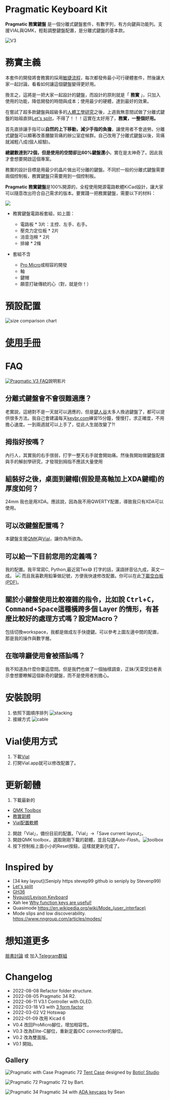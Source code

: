 # Pragmatic Keyboard Kit

**Pragmatic 務實鍵盤** 是一個分離式鍵盤套件，有數字列，有方向鍵與功能列。支援VIAL與QMK，輕鬆調整鍵盤配置，是分離式鍵盤的基本款。

![V3](media/v3.jpeg)

# 務實主義

本套件的開發將會務實的採用[敏捷流程](http://theleanstartup.com)，每次都發佈最小可行硬體套件，然後讓大家一起討論，看看如何讓這個鍵盤變得更好用。

換言之，這將是一把大家一起設計的鍵盤，而設計的原則就是「 **務實** 」，只加入使用的功能，降低開發的時間與成本；使用最少的硬體，達到最好的效果。

在嘗試了超多款鍵盤與超級多的[人體工學研究](https://youtu.be/p7gZdOTpbP8)之後，上週我無意間試做了分離式鍵盤的始祖直排[Let's split](https://github.com/nicinabox/lets-split-guide)，不得了！！！這實在太好用了，**務實，一整個好用。**

首先直排讓手指可以**自然的上下移動，減少手指的負擔**，讓使用者不會過勞。分離式鍵盤可以顯著改善腰酸背痛的辦公室症候群。自己改用了分離式鍵盤以後，背痛就減輕八成(個人經驗)。

**總鍵數達到72個，但是使用的空間卻比60%鍵盤還小**，實在是太神奇了。因此我才會想要開啟這個專案。

務實的設計目標是用最少的晶片做出可分離的鍵盤。不同於一般的分離式鍵盤需要兩個控制板，務實鍵盤只需要用到一個控制板。

**Pragmatic 務實鍵盤**是100%開源的，全程使用開源電路軟體KiCad設計，讓大家可以隨意改出符合自己需求的版本。要實踐一把務實鍵盤，需要以下的材料：

![](media/kit.jpeg)

- 務實鍵盤電路板套組，如上圖：
  - 電路板 * 3片：主控、左手、右手。
  - 壓克力定位板 * 2片
  - 消音泡棉 * 2片
  - 排線 * 2條

- 套組不含
   - [Pro Micro](https://www.sparkfun.com/products/12640)或相容的開發
   - 軸
   - 鍵帽
   - 願意打破傳統的心（對，就是你！）

# 預設配置
![size comparison chart](media/size-comparison.jpeg)

# [使用手冊](START.md)

# FAQ

[![Pragmatic V3 FAQ](https://img.youtube.com/vi/gGC56R72y4Q/default.jpg)](https://youtu.be/gGC56R72y4Q)說明影片

## 分離式鍵盤會不會很難適應？
老實說，這絕對不是一天就可以適應的，但是[鍵人谷](https://www.facebook.com/groups/1111882339005914)太多人換過鍵盤了，都可以提供很多方法。我自己會建議每天[keybr.com](keybr.com)練習15分鐘，慢慢打，求正確度，不用擔心速度。一到兩週就可以上手了，從此人生就改變了?!

## 拇指好按嗎？
內行人，其實我的右手很弱，打字一整天右手就會開始痛。然後我開始做鍵盤配置與手的解剖學研究，才發現到拇指不應該大量使用

## 組裝好之後，桌面到鍵帽(假設是高軸加上XDA鍵帽)的厚度如何？
24mm 我也是用XDA。應該說，因為我不用QWERTY配置，導致我只有XDA可以使用。

## 可以改鍵盤配置嗎？
本鍵盤支援[QMK](https://qmk.fm)與[Vial](https://get.vial.today)，讓你為所欲為。

## 可以給一下目前您用的定義嗎？
我的配置。我平常寫C, Python,最近寫Tex😅 打字的話，漢語拼音佔九成，英文一成。
![](media/pragmatic_layout.jpeg)
而且我喜歡用鉛筆做記號，方便我快速修改配置。你可以在此[下載空白板(PDF)](media/pragmatic%2034%20layout%20sheet.pdf)。

## 關於小鍵盤使用比較複雜的指令，比如說 <kbd>Ctrl</kbd>+<kbd>C</kbd>，<kbd>Command</kbd>+<kbd>Space</kbd>這種橫跨多個 Layer 的情形，有甚麼比較好的處理方式嗎？設定Macro？

包括切換workspace，我都是做成左手快捷鍵。可以參考上圖左邊中間的配置，那是我的操作與數字層。

## 在咖啡廳使用會被搭訕嗎？
我不知道為什麼你要這麼問。但是我們也做了一個抽樣調查，正妹/天菜受訪者表示會想要瞭解這個新奇的鍵盤，而不是使用者別擔心。

# 安裝說明
1. 依照下圖順序排列
![stacking](media/stacking.jpeg)
2. 接線方式
![cable](media/cable.jpeg)

# Vial使用方式

1. 下載[Vial](https://get.vial.today)
1. 打開Vial.app就可以修改配置了。

# 更新韌體
1. 下載最新的
  - [QMK Toolbox](https://github.com/qmk/qmk_toolbox/releases/latest)
  - [務實韌體](https://github.com/jamessa/Pragmatic/releases/latest)
  - [Vial配置軟體](https://get.vial.today/download/)
2. 開啟「Vial」，備份目前的配置。「Vial」->「Save current layout」。
3. 開啟QMK toolbox，選取剛剛下載的韌體，並且勾選*Auto-Flash*。![toolbox](media/toolbox.jpg)
4. 按下控制板上面小小的Reset按鈕，這樣就更新完成了。

# Inspired by

- [34 key layout](Seniply https stevep99 github io seniply by Stevenp99)
- [Let's split](https://github.com/nicinabox/lets-split-guide)
- [GH36](https://geekhack.org/index.php?topic=61306.0)
- [Nyquist/Levison Keyboard](https://keeb.io/products/nyquist-keyboard)
- Xah lee [Why function keys are useful!](http://xahlee.info/kbd/keyboard_function_keys.html)
- Quasimode https://en.wikipedia.org/wiki/Mode_(user_interface)
- Mode slips and low discoverability. https://www.nngroup.com/articles/modes/

# 想知道更多

[臉書討論](https://www.facebook.com/groups/1111882339005914/posts/1790356644491810) 或 加入[Telegram群組](https://t.me/joinchat/qp7NLK_H0vY2MjA1)

# Changelog
- 2022-08-08 Refactor folder structure.
- 2022-08-05 Pragmatic 34 R2.
- 2022-06-11 V3.1 Controller with OLED.
- 2022-03-18 V3 with [3 form factor](https://www.facebook.com/groups/1111882339005914/posts/1883231691870971/)
- 2022-03-02 V2 Hotswap
- 2022-01-09 改用 Kicad 6
- V0.4 改回ProMicro腳位，增加相容性。
- V0.3 改為Elite-C腳位，重新定義IDC connector的腳位。
- V0.2 改為雙面版。
- V0.1 開始。

## Gallery

![Pragmatic with Case](media/case.jpg)
Pragmatic 72 [Tent Case](https://www.thingiverse.com/thing:5178752) designed by [Botio! Studio](https://botiostudio.com)

![Pragmatic 72](media/p72-1.JPG) Pragmatic 72 by Bart.

![Pragmatic 34](media/p34-ADA-1.jpg) Pragmatic 34 with [ADA keycaps](https://drop.com/buy/tex-ada-keycap-set) by Sean
